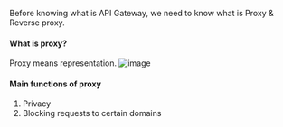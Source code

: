 Before knowing what is API Gateway, we need to know what is Proxy & Reverse proxy.

#### What is proxy?
Proxy means representation.
![image](https://github.com/user-attachments/assets/3fda5e95-f027-401c-8a34-eea6db5c3a75)

#### Main functions of proxy
1. Privacy
2. Blocking requests to certain domains
